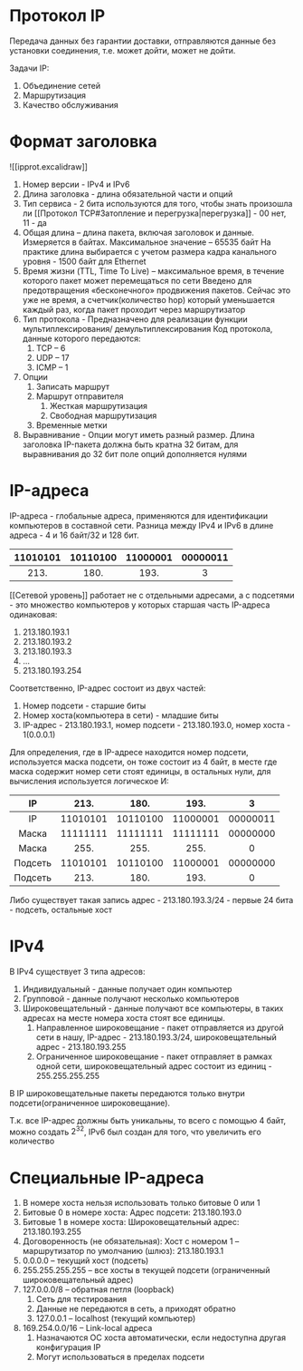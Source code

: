 # Протокол IP
Передача данных без гарантии доставки, отправляются данные без установки соединения, т.е. может дойти, может не дойти.

Задачи IP:
1. Объединение сетей 
2. Маршрутизация 
3. Качество обслуживания

# Формат заголовка
![[ipprot.excalidraw]]
1. Номер версии - IPv4 и IPv6
2. Длина заголовка - длина обязательной части и опций
3. Тип сервиса - 2  бита используются для того, чтобы знать произошла ли [[Протокол TCP#Затопление и перегрузка|перегрузка]] - 00 нет, 11 - да 
4. Общая длина – длина пакета, включая заголовок и данные. Измеряется в байтах. Максимальное значение – 65535 байт На практике длина выбирается с учетом размера кадра канального уровня -  1500 байт для Ethernet
5. Время жизни (TTL, Time To Live) – максимальное время, в течение которого пакет может перемещаться по сети Введено для предотвращения «бесконечного» продвижения пакетов. Сейчас это уже не время, а счетчик(количество hop) который уменьшается каждый раз, когда пакет проходит через маршрутизатор
6. Тип протокола - Предназначено для реализации функции мультиплексирования/ демультиплексирования Код протокола, данные которого передаются:
	1. TCP – 6
	2. UDP – 17
	3. ICMP – 1
7. Опции
	1. Записать маршрут
	2. Маршрут отправителя
		1. Жесткая маршрутизация
		2. Свободная маршрутизация
	3. Временные метки
8. Выравнивание - Опции могут иметь разный размер. Длина заголовка IP-пакета должна быть кратна 32 битам, для выравнивания до 32 бит поле опций дополняется нулями

# IP-адреса
IP-адреса - глобальные адреса, применяются для идентификации компьютеров в составной сети. Разница между IPv4 и IPv6 в длине адреса - 4 и 16 байт/32 и 128 бит.

| 11010101 | 10110100 | 11000001 | 00000011 |
|:--------:|:--------:|:--------:|:--------:|
|   213.   |   180.   |   193.   |    3     |

[[Сетевой уровень]] работает не с отдельными адресами, а с подсетями - это множество компьютеров у которых старшая часть IP-адреса одинаковая:
1. 213.180.193.1
2. 213.180.193.2 
3. 213.180.193.3 
4. … 
5. 213.180.193.254

Соответственно, IP-адрес состоит из двух частей:
1. Номер подсети - старшие биты
2. Номер хоста(компьютера в сети) - младшие биты
3. IP-адрес - 213.180.193.1, номер подсети - 213.180.193.0, номер хоста - 1(0.0.0.1)

Для определения, где в IP-адресе находится номер подсети, используется маска подсети, он тоже состоит из 4 байт, в месте где маска содержит номер сети стоят единицы, в остальных нули, для вычисления используется логическое И:

|   IP    |   213.   |   180.   |   193.   |    3     |
|:-------:|:--------:|:--------:|:--------:|:--------:|
|   IP    | 11010101 | 10110100 | 11000001 | 00000011 |
|  Маска  | 11111111 | 11111111 | 11111111 | 00000000 |
|  Маска  |   255.   |   255.   |   255.   |    0     |
| Подсеть | 11010101 | 10110100 | 11000001 | 00000000 |
| Подсеть |   213.   |   180.   |   193.   |    0     |

Либо существует такая запись адрес - 213.180.193.3/24 - первые 24 бита - подсеть, остальные хост

# IPv4
В IPv4 существует 3 типа адресов:
1. Индивидуальный - данные получает один компьютер
2. Групповой - данные получают несколько компьютеров
3. Широковещательный - данные получают все компьютеры, в таких адресах на месте номера хоста стоят все единицы. 
	1. Направленное широковещание - пакет отправляется из другой сети в нашу, IP-адрес - 213.180.193.3/24, широковещательный адрес - 213.180.193.255
	2. Ограниченное широковещание - пакет отправляет в рамках одной сети, широковещательный адрес состоит из единиц - 255.255.255.255

В IP широковещательные пакеты передаются только внутри подсети(ограниченное широковещание).

Т.к. все IP-адрес должны быть уникальны, то всего с помощью 4 байт, можно создать $2^{32}$, IPv6 был создан для того, что увеличить его количество

# Специальные IP-адреса
1. В номере хоста нельзя использовать только битовые 0 или 1 
2. Битовые 0 в номере хоста: Адрес подсети: 213.180.193.0 
3. Битовые 1 в номере хоста: Широковещательный адрес: 213.180.193.255 
4. Договоренность (не обязательная): Хост с номером 1 – маршрутизатор по умолчанию (шлюз): 213.180.193.1
5. 0.0.0.0 – текущий хост (подсеть)
6. 255.255.255.255 – все хосты в текущей подсети (ограниченный широковещательный адрес)
7. 127.0.0.0/8 – обратная петля (loopback) 
	1. Сеть для тестирования 
	2. Данные не передаются в сеть, а приходят обратно 
	3. 127.0.0.1 – localhost (текущий компьютер)
8. 169.254.0.0/16 – Link-local адреса 
	1. Назначаются ОС хоста автоматически, если недоступна другая конфигурация IP
	2.  Могут использоваться в пределах подсети


